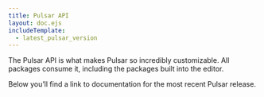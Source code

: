 ```yaml
---
title: Pulsar API
layout: doc.ejs
includeTemplate:
  - latest_pulsar_version
---
```


The Pulsar API is what makes Pulsar so incredibly customizable. All packages consume it, including the packages built into the editor.

Below you’ll find a link to documentation for the most recent Pulsar release. <!-- TODO: as well as links to documentation for previous releases. -->
